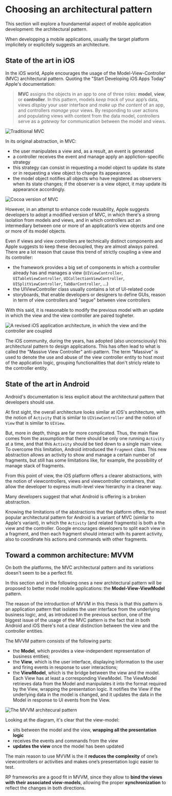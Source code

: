 # Choosing an architectural pattern

This section will explore a foundamental aspect of mobile application development: the architectural pattern.

When developping a mobile applications, usually the target platform implicitely or explicitely suggests an architecture.

## State of the art in iOS

In the iOS world, Apple encourages the usage of the Model-View-Controller (MVC) architectural pattern. Quoting the "Start Developing iOS Apps Today" Apple's documentation:

>**MVC** assigns the objects in an app to one of three roles: **model**, **view**, or **controller**.
In this pattern, models *keep track* of your app’s data, views *display* your user interface and *make up the content* of an app, and controllers *manage* your views. By responding to user actions and populating views with content from the data model, controllers serve as a *gateway* for communication between the model and views.

![Traditional MVC](https://developer.apple.com/library/mac/documentation/General/Conceptual/CocoaEncyclopedia/Art/traditional_mvc.gif)

In its original abstraction, in MVC:
- the user manipulates a view and, as a result, an event is generated
- a controller receives the event and manage apply an appliction-specific strategy
- this strategy can consist in requesting a model object to update its state or in requesting a view object to change its appearance.
- the model object notifies all objects who have registered as observers when its state changes; if the observer is a view object, it may update its appearance accordingly.

![Cocoa version of MVC](https://developer.apple.com/library/mac/documentation/General/Conceptual/CocoaEncyclopedia/Art/cocoa_mvc.gif)

However, in an attempt to enhance code reusability, Apple suggests developers to adopt a modified version of MVC, in which there's a strong isolation from models and views, and in which controllers act an intermediary between one or more of an application’s view objects and one or more of its model objects.

Even if views and view controllers are technically distinct components and Apple suggests to keep these decoupled, they are almost always paired. There are a lot reason that cause this trend of strictly coupling a view and its controller:
- the framework provides a big set of components in which a controller already has and manages a view (`UIViewController`, `UITableViewController`, `UICollectionViewController`, `UISplitViewController`, `TabBarController`, ...)
- the UIViewController class usually contains a lot of UI-related code
- storyboards, that enable developers or designers to define GUIs, reason in term of view controllers and "segue" between view controllers

With this said, it is reasonable to modify the previous model with an update in which the view and the view controller are paired togheter.

![A revised iOS application architecture, in which the view and the controller are coupled](http://i61.tinypic.com/2n7ur8.png)

The iOS community, during the years, has adopted (also unconsciously) this architectural pattern to design applications. This has often lead to what is called the "Massive View Controller" anti-pattern. The term "Massive" is used to denote the use and abuse of the view controller entity to host most of the application logic, grouping functionalities that don't stricly relate to the controller entity.

## State of the art in Android

Android's documentation is less explicit about the architectural pattern that developers should use.

At first sight, the overall architecture looks similar at iOS's architecture, with the notion of `Activity` that is similar to `UIViewController` and the notion of `View` that is similar to `UIView`.

But, more in depth, things are far more complicated. Thus, the main flaw comes from the assumption that there should be only one running `Activity` at a time, and that this `Activity` should be tied down to a single main view.
To overcome this limitation, Android introduced the `Fragment` class. This new  abstraction allows an activity to show and manage a certain number of fragments, but still has some limitations like, for example, the possibility of manage stack of fragments.

From this point of view, the iOS platform offers a clearer abstractions, with the notion of viewcontrollers, views and viewcontroller containers, that allow the developer to express multi-level view hierarchy in a cleaner way.

Many developers suggest that what Android is offering is a broken abstraction.

Knowing the limitations of the abstractions that the platform offers, the most popular architectural pattern for Android is a variant of MVC (similar to Apple's variant), in which the `Activity` (and related fragments) is both a the view and the controller.
Google encourages developers to split each view in a fragment, and then each fragment should interact with its parent activity, also to coordinate his actions and commands with other fragments.

## Toward a common architecture: MVVM

On both the platforms, the MVC architectural pattern and its variations doesn't seem to be a perfect fit.

In this section and in the following ones a new architectural pattern will be proposed to better model mobile applications: the **Model-View-ViewModel** pattern.

The reason of the introduction of MVVM in this thesis is that this pattern is an application pattern that isolates the user interface from the underlying business logic, and, as introduced in the previous section, one of the biggest issue of the usage of the MVC pattern is the fact that in both Android and iOS there's not a clear distinction between the view and the controller entities.

The MVVM pattern consists of the following parts:
- the **Model**, which provides a view-independent representation of business entities;
- the **View**, which is the user interface, displaying information to the user and firing events in response to user interactions;
- the **ViewModel**, which is the bridge between the view and the model. Each View has at least a corresponding ViewModel. The ViewModel retrieves data from the Model and manipulates it into the format required by the View, wrapping the presentation logic. It notifies the View if the underlying data in the model is changed, and it updates the data in the Model in response to UI events from the View.

![The MVVM architecural pattern](https://i-msdn.sec.s-msft.com/dynimg/IC416621.png)

Looking at the diagram, it's clear that the view-model:
- sits between the model and the view, **wrapping all the presentation logic**
- receives the events and commands from the view
- **updates the view** once the model has been updated

The main reason to use MVVM is the it **reduces the complexity** of one’s viewcontrollers or activities and makes one’s presentation logic easier to test.

RP frameworks are a good fit in MVVM, since they allow to **bind the views with their associated view-models**, allowing the proper **synchronization** to reflect the changes in both directions.
